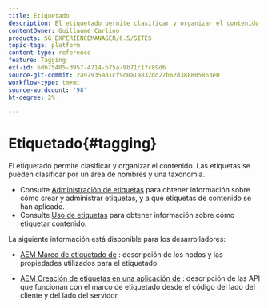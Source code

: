 ```yaml
---
title: Etiquetado
description: El etiquetado permite clasificar y organizar el contenido
contentOwner: Guillaume Carlino
products: SG_EXPERIENCEMANAGER/6.5/SITES
topic-tags: platform
content-type: reference
feature: Tagging
exl-id: 6db75405-d957-4714-b75a-9b71c17c89d6
source-git-commit: 2a97935a81cf9c0a1a832dd27b62d388805863e0
workflow-type: tm+mt
source-wordcount: '98'
ht-degree: 2%

---
```


# Etiquetado{#tagging}

El etiquetado permite clasificar y organizar el contenido. Las etiquetas se pueden clasificar por un área de nombres y una taxonomía.

* Consulte [Administración de etiquetas](/help/sites-administering/tags.md) para obtener información sobre cómo crear y administrar etiquetas, y a qué etiquetas de contenido se han aplicado.
* Consulte [Uso de etiquetas](/help/sites-authoring/tags.md) para obtener información sobre cómo etiquetar contenido.

La siguiente información está disponible para los desarrolladores:

* [AEM Marco de etiquetado de](/help/sites-developing/framework.md) : descripción de los nodos y las propiedades utilizados para el etiquetado

* [AEM Creación de etiquetas en una aplicación de](/help/sites-developing/building.md) : descripción de las API que funcionan con el marco de etiquetado desde el código del lado del cliente y del lado del servidor
